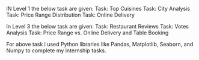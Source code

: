 IN Level 1 the below task are given:
Task: Top Cuisines
Task: City Analysis
Task: Price Range Distribution
Task: Online Delivery

In Level 3 the below task are given:
Task: Restaurant Reviews
Task: Votes Analysis
Task: Price Range vs. Online Delivery and Table Booking
 
For above task i used Python libraries like Pandas, Matplotlib, Seaborn, and Numpy to complete my internship tasks.
